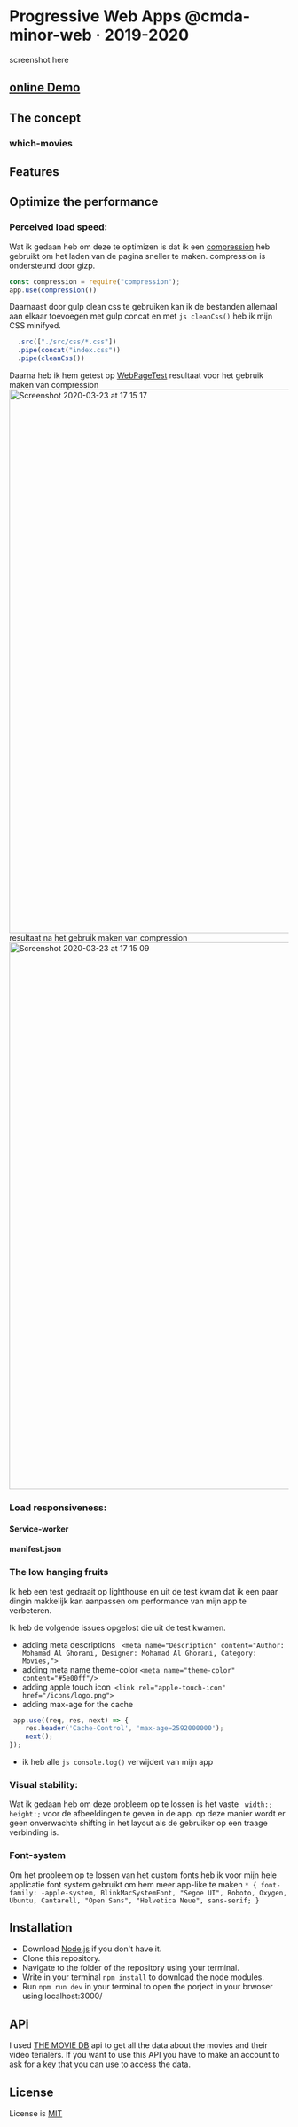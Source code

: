 # Progressive Web Apps @cmda-minor-web · 2019-2020
screenshot here
## [online Demo](https://which-movies.herokuapp.com/movies)
## The concept
### which-movies
## Features
## Optimize the performance
### Perceived load speed:
Wat ik gedaan heb om deze te optimizen is dat ik een [compression](https://github.com/expressjs/compression) heb gebruikt om het laden van de pagina sneller te maken.
compression is ondersteund door gizp.
```js
const compression = require("compression");
app.use(compression())
```
Daarnaast door gulp clean css te gebruiken kan ik de bestanden allemaal aan elkaar toevoegen met gulp concat en met ```js cleanCss()``` heb ik mijn CSS minifyed.
```js
  .src(["./src/css/*.css"])
  .pipe(concat("index.css"))
  .pipe(cleanCss())
```
Daarna heb ik hem getest op [WebPageTest](https://www.webpagetest.org/)
resultaat voor het gebruik maken van compression 
<img width="980" alt="Screenshot 2020-03-23 at 17 15 17" src="https://user-images.githubusercontent.com/45425087/77338429-a60ac880-6d2a-11ea-89cb-c0b3dcd56b9c.png">
resultaat na het gebruik maken van compression 
<img width="986" alt="Screenshot 2020-03-23 at 17 15 09" src="https://user-images.githubusercontent.com/45425087/77338481-b7ec6b80-6d2a-11ea-9fd3-eec89f266950.png">
### Load responsiveness: 
#### Service-worker
#### manifest.json
### The low hanging fruits
Ik heb een test gedraait op lighthouse en uit de test kwam dat ik een paar dingin makkelijk kan aanpassen om performance van mijn app te verbeteren.

Ik heb de volgende issues opgelost die uit de test kwamen.
- adding meta descriptions ``` <meta name="Description" content="Author: Mohamad Al Ghorani,
	Designer: Mohamad Al Ghorani, Category: Movies,">```
- adding meta name theme-color 		``` <meta name="theme-color" content="#5e00ff"/> ```
- adding apple touch icon``` <link rel="apple-touch-icon" href="/icons/logo.png">```
- adding max-age for the cache 
```js
 app.use((req, res, next) => {
    res.header('Cache-Control', 'max-age=2592000000');
    next();
});
```
- ik heb alle ```js console.log()``` verwijdert van mijn app
### Visual stability:
Wat ik gedaan heb om deze probleem op te lossen is het vaste ``` width:;  height:;``` voor de afbeeldingen te geven in de app.
op deze manier wordt er geen onverwachte shifting in het layout als de gebruiker op een traage verbinding is.

### Font-system
Om het probleem op te lossen van het custom fonts heb ik voor mijn hele applicatie font system gebruikt 
om hem meer app-like te maken ```* {
  font-family: -apple-system, BlinkMacSystemFont, "Segoe UI", Roboto, Oxygen,
    Ubuntu, Cantarell, "Open Sans", "Helvetica Neue", sans-serif;
}```
## Installation
- Download [Node.js](https://nodejs.org/en/) if you don't have it. 
- Clone this repository.
- Navigate to the folder of the repository using your terminal.
- Write in your terminal ```npm install``` to download the node modules.
- Run ``` npm run dev ``` in your terminal to open the porject in your brwoser using localhost:3000/

## APi
I used [THE MOVIE DB](https://www.themoviedb.org/?language=en-US) api to get all the data about the movies and their video terialers.
If you want to use this API you have to make an account to ask for a key that you can use to access the data.

## License
License is [MIT](https://github.com/MohamadAlGhorani/progressive-web-apps-1920/blob/master/LICENSE) 

